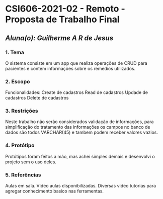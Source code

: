# **CSI606-2021-02 - Remoto - Proposta de Trabalho Final**

## *Aluna(o): Guilherme A R de Jesus*

<!-- Apresentar o tema. -->
### 1. Tema

  O sistema consiste em um app que realiza operações de CRUD para pacientes e contem informações sobre os remedios utilizados.

<!-- Descrever e limitar o escopo da aplicação. -->
### 2. Escopo

  Funcionalidades:
                  Create de cadastros
                  Read de cadastros
                  Updade de cadastros
                  Delete de cadastros


<!-- Apresentar restrições de funcionalidades e de escopo. -->
### 3. Restrições

  Neste trabalho não serão considerados validação de informações, para simplificação do tratamento das informações os campos no banco de dados são todos VARCHAR(45) e tambem podem receber valores vazios.

<!-- Construir alguns protótipos para a aplicação, disponibilizá-los no Github e descrever o que foi considerado. //-->
### 4. Protótipo

  Protótipos foram feitos a mão, mas achei simples demais e desenvolvi o projeto sem o uso deles.

### 5. Referências

  Aulas em sala.
  Video aulas disponibilizadas.
  Diversas video tutorias para agregar conhecimento basico nas ferramentas.